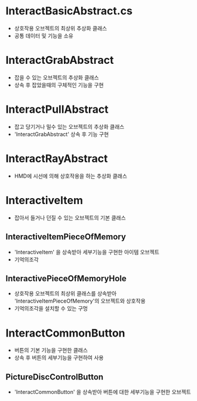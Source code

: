 # InteractBasicAbstract.cs
- 상호작용 오브젝트의 최상위 추상화 클래스
- 공통 데이터 및 기능을 소유

# InteractGrabAbstract
- 잡을 수 있는 오브젝트의 추상화 클래스
- 상속 후 잡았을때의 구체적인 기능을 구현

# InteractPullAbstract
- 잡고 당기거나 밀수 있는 오브젝트의 추상화 클래스
- 'InteractGrabAbstract' 상속 후 기능 구현

# InteractRayAbstract
- HMD에 시선에 의해 상호작용을 하는 추상화 클래스

# InteractiveItem
- 잡아서 들거나 던질 수 있는 오브젝트의 기본 클래스

## InteractiveItemPieceOfMemory
- 'InteractiveItem' 을 상속받아 세부기능을 구현한 아이템 오브젝트
- 기억의조각

## InteractivePieceOfMemoryHole
- 상호작용 오브젝트의 최상위 클래스를 상속받아 'InteractiveItemPieceOfMemory'의 오브젝트와 상호작용
- 기억의조각을 설치할 수 있는 구멍

# InteractCommonButton
- 버튼의 기본 기능을 구현한 클래스
- 상속 후 버튼의 세부기능을 구현하여 사용

## PictureDiscControlButton
- 'InteractCommonButton' 을 상속받아 버튼에 대한 세부기능을 구현한 오브젝트


